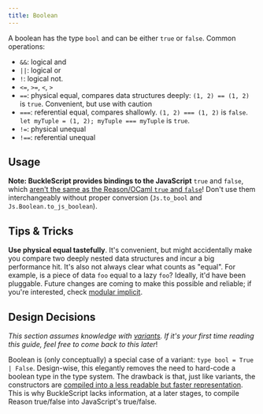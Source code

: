 ```yaml
---
title: Boolean
---
```


A boolean has the type `bool` and can be either `true` or `false`. Common operations:

- `&&`: logical and
- `||`: logical or
- `!`: logical not.
- `<=`, `>=`, `<`, `>`
- `==`: physical equal, compares data structures deeply: `(1, 2) == (1, 2)` is `true`. Convenient, but use with caution
- `===`: referential equal, compares shallowly. `(1, 2) === (1, 2)` is `false`. `let myTuple = (1, 2); myTuple === myTuple` is `true`.
- `!=`: physical unequal
- `!==`: referential unequal

## Usage

**Note: BuckleScript provides bindings to the JavaScript** `true` and `false`, which [aren't the same as the Reason/OCaml `true` and `false`](https://bucklescript.github.io/docs/en/boolean.html)! Don't use them interchangeably without proper conversion (`Js.to_bool` and `Js.Boolean.to_js_boolean`).

## Tips & Tricks

**Use physical equal tastefully**. It's convenient, but might accidentally make you compare two deeply nested data structures and incur a big performance hit. It's also not always clear what counts as "equal". For example, is a piece of data `foo` equal to a lazy `foo`? Ideally, it'd have been pluggable. Future changes are coming to make this possible and reliable; if you're interested, check [modular implicit](https://www.reddit.com/r/ocaml/comments/2vyk10/modular_implicits/).

## Design Decisions

_This section assumes knowledge with [variants](variant.md). If it's your first time reading this guide, feel free to come back to this later_!

Boolean is (only conceptually) a special case of a variant: `type bool = True | False`. Design-wise, this elegantly removes the need to hard-code a boolean type in the type system. The drawback is that, just like variants, the constructors are [compiled into a less readable but faster representation](/try.html?reason=DYUwLgBAhhC8FgE4FcRA). This is why BuckleScript lacks information, at a later stages, to compile Reason true/false into JavaScript's true/false.
